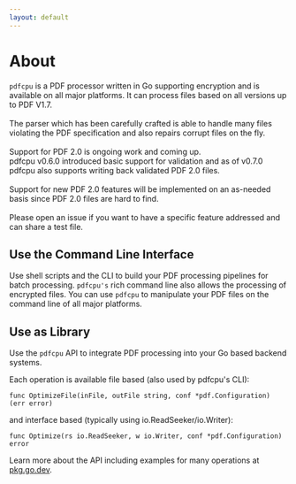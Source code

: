 ```yaml
---
layout: default
---
```


# About

`pdfcpu` is a PDF processor written in Go supporting encryption and is available on all major platforms. It can process files based on all versions up to PDF V1.7.<br><br>
The parser which has been carefully crafted is able to handle many files violating the PDF specification and also repairs corrupt files on the fly.<br><br>
Support for PDF 2.0 is ongoing work and coming up.<br>
pdfcpu v0.6.0 introduced basic support for validation and as of v0.7.0 pdfcpu also supports writing back validated PDF 2.0 files.<br><br>
Support for new PDF 2.0 features will be implemented on an as-needed basis since PDF 2.0 files are hard to find.<br><br>
Please open an issue if you want to have a specific feature addressed and can share a test file.




## Use the Command Line Interface

Use shell scripts and the CLI to build your PDF processing pipelines for batch processing. `pdfcpu's` rich command line also allows the processing of encrypted files. You can use `pdfcpu` to manipulate your PDF files on the command line of all major platforms.  

## Use as Library
Use the `pdfcpu` API to integrate PDF processing into your Go based backend systems.

Each operation is available file based (also used by pdfcpu's CLI):
```
func OptimizeFile(inFile, outFile string, conf *pdf.Configuration) (err error)
```

and interface based (typically using io.ReadSeeker/io.Writer):
```
func Optimize(rs io.ReadSeeker, w io.Writer, conf *pdf.Configuration) error
```

Learn more about the API including examples for many operations at [pkg.go.dev](https://pkg.go.dev/github.com/pdfcpu/pdfcpu/pkg/api).
